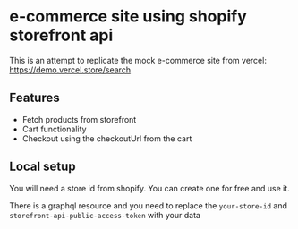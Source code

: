 # e-commerce site using shopify storefront api

This is an attempt to replicate the mock e-commerce site from vercel: https://demo.vercel.store/search

## Features

- Fetch products from storefront
- Cart functionality
- Checkout using the checkoutUrl from the cart

## Local setup

You will need a store id from shopify. You can create one for free and use it.

There is a graphql resource and you need to replace the `your-store-id` and `storefront-api-public-access-token` with your data
